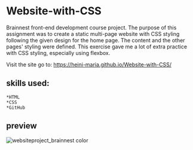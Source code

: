 # Website-with-CSS
 
Brainnest front-end development course project. The purpose of this assignment was to create a static multi-page website with CSS styling following the given design for the home page. The content and the other pages' styling were defined. This exercise gave me a lot of extra practice with CSS styling, especially using flexbox.

Visit the site go to: https://heini-maria.github.io/Website-with-CSS/
 

## skills used:
     
    *HTML
    *CSS
    *GitHub

## preview
 ![websiteproject_brainnest color](https://user-images.githubusercontent.com/115211431/208671428-874164f0-7a94-4b48-821d-a4d431fc05a8.png)

 

